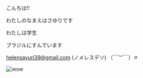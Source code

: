 こんちは!!

 わたしのなまえはさゆりです
 
 わたしは学生
 
 ブラジルにすんでいます
 
helensayuri39@gmail.com (ノメレスデソ)
（￣︶￣）↗　

![wow](https://files.catbox.moe/afe7zj.gif)
